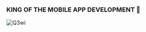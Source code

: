 ###                                             KING OF THE MOBILE APP DEVELOPMENT 👋

![Q3wi](https://user-images.githubusercontent.com/87485705/217026846-9c8c250d-6bc6-4d38-8948-a36d283b7845.gif)
<!--
**sametaybaz/sametaybaz** is a ✨ _special_ ✨ repository because its `README.md` (this file) appears on your GitHub profile.

Here are some ideas to get you started:

- 🔭 I’m currently working on ...
- 🌱 I’m currently learning ...
- 👯 I’m looking to collaborate on ...
- 🤔 I’m looking for help with ...
- 💬 Ask me about ...
- 📫 How to reach me: ...
- 😄 Pronouns: ...
- ⚡ Fun fact: ...
-->
